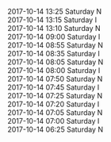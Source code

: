 2017-10-14 13:25 Saturday  N  
2017-10-14 13:15 Saturday  I  
2017-10-14 13:10 Saturday  N  
2017-10-14 09:00 Saturday  I  
2017-10-14 08:55 Saturday  N  
2017-10-14 08:35 Saturday  I  
2017-10-14 08:05 Saturday  N  
2017-10-14 08:00 Saturday  I  
2017-10-14 07:50 Saturday  N  
2017-10-14 07:45 Saturday  I  
2017-10-14 07:25 Saturday  N  
2017-10-14 07:20 Saturday  I  
2017-10-14 07:05 Saturday  N  
2017-10-14 07:00 Saturday  I  
2017-10-14 06:25 Saturday  N  
